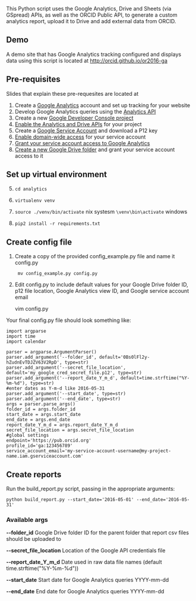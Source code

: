 This Python script uses the Google Analytics, Drive and Sheets (via GSpread) APIs, as well as the ORCID Public API, to generate a custom analytics report, upload it to Drive and add external data from ORCID.

## Demo
A demo site that has Google Analytics tracking configured and displays data using this script is located at http://orcid.github.io/or2016-ga

## Pre-requisites
Slides that explain these pre-requesites are located at 

1. Create a [Google Analytics](https://analytics.google.com) account and set up tracking for your website
2. Develop Google Analytics queries using the [Analytics API](https://developers.google.com/analytics/devguides/reporting/core/v3/reference)
3. Create a new [Google Developer Console project](https://console.developers.google.com/project)
4. [Enable the Analytics and Drive APIs](https://console.developers.google.com/apis/library) for your project
5. Create a [Google Service Account](https://console.developers.google.com/apis/credentials) and download a P12 key 
6. [Enable domain-wide access](https://console.developers.google.com/iam-admin/serviceaccounts) for your service account 
7. [Grant your service account access to Google Analytics](https://analytics.google.com/analytics/web/#management/Settings) 
8. [Create a new Google Drive folder](https://drive.google.com/drive/my-drive) and grant your service account access to it


## Set up virtual environment 

5. `cd analytics`

6. `virtualenv venv`

7. `source ./venv/bin/activate` nix systesm `\venv\bin\activate` windows

8. `pip2 install -r requirements.txt` 

## Create config file 

1. Create a copy of the provided config_example.py file and name it config.py
    
        mv config_example.py config.py

2. Edit config.py to include default values for your Google Drive folder ID, p12 file location, Google Analytics view ID, and Google service account email 

    vim config.py

Your final config.py file should look something like:
    
    import argparse
    import time
    import calendar

    parser = argparse.ArgumentParser()
    parser.add_argument('--folder_id', default='0Bs0lFl2y-hZudnEvTDJZV63V2RpD', type=str)
    parser.add_argument('--secret_file_location', default='my_google_cred_secret_file.p12', type=str)
    parser.add_argument('--report_date_Y_m_d', default=time.strftime("%Y-%m-%d"), type=str)
    #enter dates as Y-m-d like 2016-05-31
    parser.add_argument('--start_date', type=str)
    parser.add_argument('--end_date', type=str)
    args = parser.parse_args()
    folder_id = args.folder_id
    start_date = args.start_date
    end_date = args.end_date
    report_date_Y_m_d = args.report_date_Y_m_d 
    secret_file_location = args.secret_file_location
    #global settings
    endpoint='https://pub.orcid.org'
    profile_id='ga:123456789'
    service_account_email='my-service-account-username@my-project-name.iam.gserviceaccount.com'

## Create reports
Run the build_report.py script, passing in the appropriate arguments:

`python build_report.py --start_date='2016-05-01' --end_date='2016-05-31'`

### Available args

**--folder_id** Google Drive folder ID for the parent folder that report csv files should be uploaded to

**--secret_file_location** Location of the Google API credentials file

**--report_date_Y_m_d** Date used in raw data file names (default time.strftime("%Y-%m-%d"))

**--start_date** Start date for Google Analytics queries YYYY-mm-dd

**--end_date**  End date for Google Analytics queries YYYY-mm-dd
